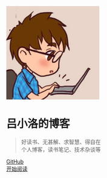 <!-- 封面页 -->

![logo](media/pictures/logo.jpg)

# 吕小洛的博客
>  好读书、无甚解、求智慧、得自在  
>  个人博客，读书笔记、技术杂谈等


[GitHub](https://github.com/lvxiaoluo)  
[开始阅读](quick-start.md)

<!-- 背景图片 -->
<!--![](/media/pictures/converPicture.jpg)-->
<!-- 背景色-->
<!--![Color](#f0f0f0)-->

<!-- 自定义背景色 -->
<!--![](#f0f0f0)-->
<!-- 自定义背景图 -->
<!--![](media/pictures/conver/converPicture_2.png)-->
